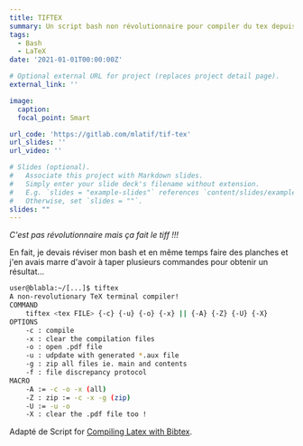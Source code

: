```yaml
---
title: TIFTEX
summary: Un script bash non révolutionnaire pour compiler du tex depuis un terminal.
tags:
  - Bash
  - LaTeX
date: '2021-01-01T00:00:00Z'

# Optional external URL for project (replaces project detail page).
external_link: ''

image:
  caption:
  focal_point: Smart

url_code: 'https://gitlab.com/mlatif/tif-tex'
url_slides: ''
url_video: ''

# Slides (optional).
#   Associate this project with Markdown slides.
#   Simply enter your slide deck's filename without extension.
#   E.g. `slides = "example-slides"` references `content/slides/example-slides.md`.
#   Otherwise, set `slides = ""`.
slides: ""
---
```

*C'est pas révolutionnaire mais ça fait le tiff !!!*

En fait, je devais réviser mon bash et en même temps faire des planches et j'en avais marre d'avoir à taper plusieurs commandes pour obtenir un résultat...
```bash
user@blabla:~/[...]$ tiftex
A non-revolutionary TeX terminal compiler!
COMMAND
	tiftex <tex FILE> {-c} {-u} {-o} {-x} || {-A} {-Z} {-U} {-X}
OPTIONS
	-c : compile
	-x : clear the compilation files
	-o : open .pdf file
	-u : udpdate with generated *.aux file
	-g : zip all files ie. main and contents
	-f : file discrepancy protocol
MACRO
	-A := -c -o -x (all)
	-Z : zip := -c -x -g (zip)
	-U := -u -o
	-X : clear the .pdf file too !
```

Adapté de Script for [Compiling Latex with Bibtex](https://ezbc.me/compiling-latex-with-bibtex).  
